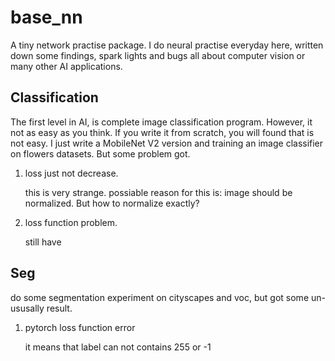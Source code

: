 # base_nn

A tiny network practise package. I do neural practise everyday here, written down some findings, spark lights and bugs all about computer vision or many other AI applications.



## Classification

The first level in AI, is complete image classification program. However, it not as easy as you think. If you write it from scratch, you will found that is not easy. I just write a MobileNet V2 version and training an image classifier on flowers datasets. But some problem got.

1. loss just not decrease.

   this is very strange. possiable reason for this is: image should be normalized. But how to normalize exactly?

2. loss function problem.

   still have 
   
   
## Seg

do some segmentation experiment on cityscapes and voc, but got some un-ususally result.

1. pytorch loss function error

    it means that label can not contains 255 or -1